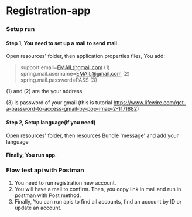 # Registration-app

### Setup run
#### Step 1, You need to set up a mail to send mail. 

Open resources' folder, then application.properties files, You add:

> support.email=EMAIL@gmail.com (1)
> spring.mail.username=EMAIL@gmail.com (2)
> spring.mail.password=PASS (3)

(1) and (2) are the your address.

(3) is password of your gmail (this is tutorial https://www.lifewire.com/get-a-password-to-access-gmail-by-pop-imap-2-1171882)

#### Step 2, Setup language(if you need)
Open resources' folder, then resources Bundle 'message' and add your language
#### Finally, You run app.

### Flow test api with Postman
1. You need to run registration new account.
2. You will have a mail to confirm. Then, you copy link in mail and run in postman with Post method.
3. Finally, You can run apis to find all accounts, find an account by ID or update an account.

